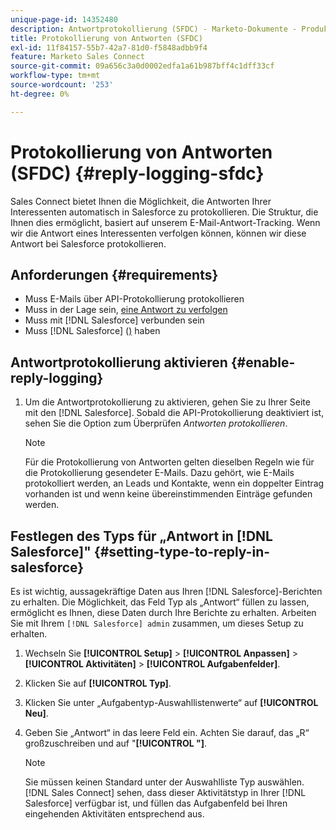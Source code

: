 ```yaml
---
unique-page-id: 14352480
description: Antwortprotokollierung (SFDC) - Marketo-Dokumente - Produktdokumentation
title: Protokollierung von Antworten (SFDC)
exl-id: 11f84157-55b7-42a7-81d0-f5848adbb9f4
feature: Marketo Sales Connect
source-git-commit: 09a656c3a0d0002edfa1a61b987bff4c1dff33cf
workflow-type: tm+mt
source-wordcount: '253'
ht-degree: 0%

---
```


# Protokollierung von Antworten (SFDC) {#reply-logging-sfdc}

Sales Connect bietet Ihnen die Möglichkeit, die Antworten Ihrer Interessenten automatisch in Salesforce zu protokollieren. Die Struktur, die Ihnen dies ermöglicht, basiert auf unserem E-Mail-Antwort-Tracking. Wenn wir die Antwort eines Interessenten verfolgen können, können wir diese Antwort bei Salesforce protokollieren.

## Anforderungen {#requirements}

* Muss E-Mails über API-Protokollierung protokollieren
* Muss in der Lage sein, [eine Antwort zu verfolgen](/help/marketo/product-docs/marketo-sales-connect/email/common-tracking-questions/how-reply-tracking-works.md)
* Muss mit [!DNL Salesforce] verbunden sein
* Muss [!DNL Salesforce] ([) &#x200B;](https://developer.salesforce.com/docs/atlas.en-us.salesforce_app_limits_cheatsheet.meta/salesforce_app_limits_cheatsheet/salesforce_app_limits_platform_api.htm) haben

## Antwortprotokollierung aktivieren {#enable-reply-logging}

1. Um die Antwortprotokollierung zu aktivieren, gehen Sie zu Ihrer Seite mit den [!DNL Salesforce]. Sobald die API-Protokollierung deaktiviert ist, sehen Sie die Option zum Überprüfen _Antworten protokollieren_.

   >[!NOTE]
   >
   >Für die Protokollierung von Antworten gelten dieselben Regeln wie für die Protokollierung gesendeter E-Mails. Dazu gehört, wie E-Mails protokolliert werden, an Leads und Kontakte, wenn ein doppelter Eintrag vorhanden ist und wenn keine übereinstimmenden Einträge gefunden werden.

## Festlegen des Typs für „Antwort in [!DNL Salesforce]&quot; {#setting-type-to-reply-in-salesforce}

Es ist wichtig, aussagekräftige Daten aus Ihren [!DNL Salesforce]-Berichten zu erhalten. Die Möglichkeit, das Feld Typ als „Antwort“ füllen zu lassen, ermöglicht es Ihnen, diese Daten durch Ihre Berichte zu erhalten. Arbeiten Sie mit Ihrem `[!DNL Salesforce] admin` zusammen, um dieses Setup zu erhalten.

1. Wechseln Sie **[!UICONTROL Setup]** > **[!UICONTROL Anpassen]** > **[!UICONTROL Aktivitäten]** > **[!UICONTROL Aufgabenfelder]**.
1. Klicken Sie auf **[!UICONTROL Typ]**.
1. Klicken Sie unter „Aufgabentyp-Auswahllistenwerte“ auf **[!UICONTROL Neu]**.
1. Geben Sie „Antwort“ in das leere Feld ein. Achten Sie darauf, das „R“ großzuschreiben und auf &quot;**[!UICONTROL &quot;]**.

   >[!NOTE]
   >
   >Sie müssen keinen Standard unter der Auswahlliste Typ auswählen. [!DNL Sales Connect] sehen, dass dieser Aktivitätstyp in Ihrer [!DNL Salesforce] verfügbar ist, und füllen das Aufgabenfeld bei Ihren eingehenden Aktivitäten entsprechend aus.
